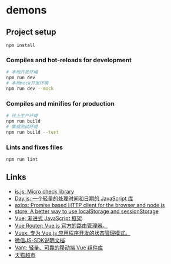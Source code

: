 # demons

## Project setup
```
npm install
```

### Compiles and hot-reloads for development
``` bash
# 本地开发环境
npm run dev
# 本地mock开发环境
npm run dev --mock
```

### Compiles and minifies for production
``` bash
# 线上生产环境
npm run build
# 集成测试环境
npm run build --test
```

### Lints and fixes files
```
npm run lint
```

## Links
+ [is.js: Micro check library](http://is.js.org/)
+ [Day.js: 一个轻量的处理时间和日期的 JavaScript 库](https://github.com/iamkun/dayjs)
+ [axios: Promise based HTTP client for the browser and node.js](https://github.com/axios/axios)
+ [store: A better way to use localStorage and sessionStorage](https://github.com/nbubna/store)
+ [Vue: 渐进式 JavaScript 框架](https://cn.vuejs.org/v2/guide/)
+ [Vue Router: Vue.js 官方的路由管理器。](https://router.vuejs.org/zh/)
+ [Vuex: 专为 Vue.js 应用程序开发的状态管理模式。](https://vuex.vuejs.org/zh/)
+ [微信JS-SDK说明文档](https://mp.weixin.qq.com/wiki?t=resource/res_main&id=mp1421141115)
+ [Vant: 轻量、可靠的移动端 Vue 组件库](https://youzan.github.io/vant/#/zh-CN/intro)
+ [天猫超市](https://chaoshi.m.tmall.com/)